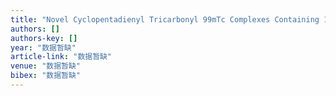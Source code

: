 ```yaml
---
title: "Novel Cyclopentadienyl Tricarbonyl 99mTc Complexes Containing 1-Piperonylpiperazine Moiety: Potential Imaging Probes for Sigma-1 Receptors"
authors: []
authors-key: []
year: "数据暂缺"
article-link: "数据暂缺"
venue: "数据暂缺"
bibex: "数据暂缺"
---
```


